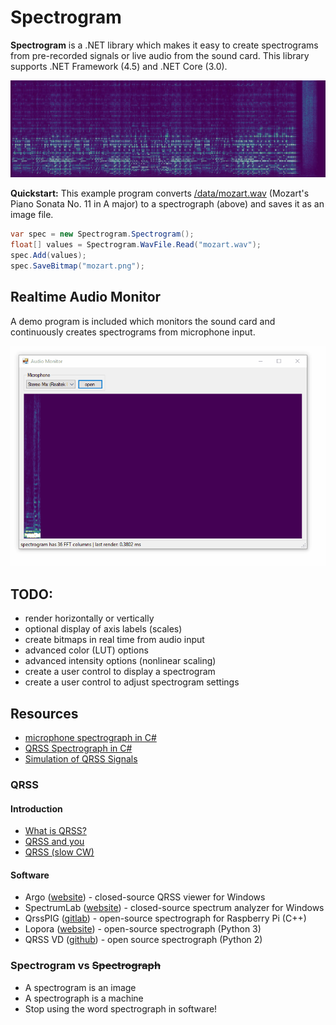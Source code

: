 # Spectrogram
**Spectrogram** is a .NET library which makes it easy to create spectrograms from pre-recorded signals or live audio from the sound card. This library supports .NET Framework (4.5) and .NET Core (3.0).

![](data/mozart.jpg)

**Quickstart:** This example program converts [/data/mozart.wav](/data/mozart.wav) (Mozart's Piano Sonata No. 11 in A major) to a spectrograph (above) and saves it as an image file.

```cs
var spec = new Spectrogram.Spectrogram();
float[] values = Spectrogram.WavFile.Read("mozart.wav");
spec.Add(values);
spec.SaveBitmap("mozart.png");
```

## Realtime Audio Monitor

A demo program is included which monitors the sound card and continuously creates spectrograms from microphone input.

![](data/screenshot3.gif)

## TODO:
* render horizontally or vertically
* optional display of axis labels (scales)
* create bitmaps in real time from audio input
* advanced color (LUT) options
* advanced intensity options (nonlinear scaling)
* create a user control to display a spectrogram
* create a user control to adjust spectrogram settings

## Resources
* [microphone spectrograph in C#](https://github.com/swharden/Csharp-Data-Visualization/tree/master/projects/18-01-11_microphone_spectrograph)
* [QRSS Spectrograph in C#](https://github.com/swharden/Csharp-Data-Visualization/tree/master/projects/18-01-14_qrss)
* [Simulation of QRSS Signals](https://www.qsl.net/pa2ohh/12qrsssim1.htm)

### QRSS

#### Introduction
  * [What is QRSS?](https://www.qsl.net/m0ayf/What-is-QRSS.html)
  * [QRSS and you](http://www.ka7oei.com/qrss1.html)
  * [QRSS (slow CW)](https://sites.google.com/site/qrssinfo/QRSS-Slow-CW)

#### Software
* Argo ([website](http://digilander.libero.it/i2phd/argo/)) - closed-source QRSS viewer for Windows
* SpectrumLab ([website](http://www.qsl.net/dl4yhf/spectra1.html)) - closed-source spectrum analyzer for Windows 
* QrssPIG ([gitlab](https://gitlab.com/hb9fxx/qrsspig)) - open-source spectrograph for Raspberry Pi (C++)
* Lopora ([website](http://www.qsl.net/pa2ohh/11lop.htm)) - open-source spectrograph (Python 3) 
* QRSS VD ([github](https://github.com/swharden/QRSS-VD)) - open source spectrograph (Python 2)

### Spectrogram vs ~~Spectrograph~~
* A spectrogram is an image
* A spectrograph is a machine
* Stop using the word spectrograph in software!
